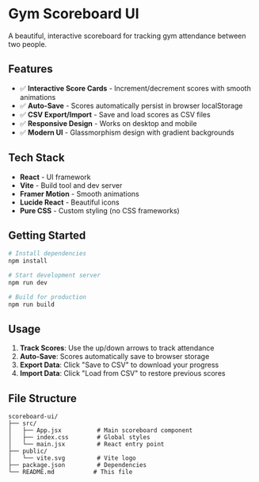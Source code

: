 # Gym Scoreboard UI

A beautiful, interactive scoreboard for tracking gym attendance between two people.

## Features

- ✅ **Interactive Score Cards** - Increment/decrement scores with smooth animations
- ✅ **Auto-Save** - Scores automatically persist in browser localStorage
- ✅ **CSV Export/Import** - Save and load scores as CSV files
- ✅ **Responsive Design** - Works on desktop and mobile
- ✅ **Modern UI** - Glassmorphism design with gradient backgrounds

## Tech Stack

- **React** - UI framework
- **Vite** - Build tool and dev server
- **Framer Motion** - Smooth animations
- **Lucide React** - Beautiful icons
- **Pure CSS** - Custom styling (no CSS frameworks)

## Getting Started

```bash
# Install dependencies
npm install

# Start development server
npm run dev

# Build for production
npm run build
```

## Usage

1. **Track Scores**: Use the up/down arrows to track attendance
2. **Auto-Save**: Scores automatically save to browser storage
3. **Export Data**: Click "Save to CSV" to download your progress
4. **Import Data**: Click "Load from CSV" to restore previous scores

## File Structure

```
scoreboard-ui/
├── src/
│   ├── App.jsx          # Main scoreboard component
│   ├── index.css        # Global styles
│   └── main.jsx         # React entry point
├── public/
│   └── vite.svg         # Vite logo
├── package.json         # Dependencies
└── README.md           # This file
```
